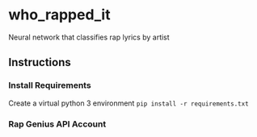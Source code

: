 # who_rapped_it
Neural network that classifies rap lyrics by artist

## Instructions
### Install Requirements
Create a virtual python 3 environment
`pip install -r requirements.txt`

### Rap Genius API Account
